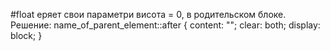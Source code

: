 #float еряет свои параметри висота = 0, в родительском блоке.
Решение:
name_of_parent_element::after {
	content: "";
	clear: both;
	display: block;
}
